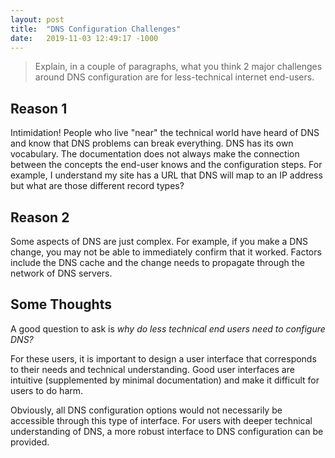 ```yaml
---
layout: post
title:  "DNS Configuration Challenges"
date:   2019-11-03 12:49:17 -1000
---
```

>Explain, in a couple of paragraphs, what you think 2 major challenges around DNS configuration are for less-technical internet end-users.

## Reason 1
Intimidation! People who live "near" the technical world have heard of DNS and know that DNS problems can break everything.  DNS has its own vocabulary.  The documentation does not always make the connection between the concepts the end-user knows and the configuration steps.  For example, I understand my site has a URL that DNS will map to an IP address but what are those different record types?  

## Reason 2
Some aspects of DNS are just complex.  For example, if you make a DNS change, you may not be able to immediately confirm that it worked.  Factors include the DNS cache and the change needs to propagate through the network of DNS servers.

## Some Thoughts  
A good question to ask is *why do less technical end users need to configure DNS?*  

For these users, it is important to design a user interface that corresponds to their needs and technical understanding.  Good user interfaces are intuitive (supplemented by minimal documentation) and make it difficult for users to do harm.  

Obviously, all DNS configuration options would not necessarily be accessible through this type of interface. For users with deeper technical understanding of DNS, a more robust interface to DNS configuration can be provided.
 